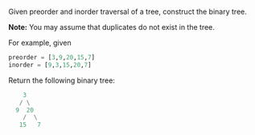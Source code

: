 Given preorder and inorder traversal of a tree, construct the binary tree.

**Note:**
You may assume that duplicates do not exist in the tree.

For example, given

```python
preorder = [3,9,20,15,7]
inorder = [9,3,15,20,7]
```

Return the following binary tree:

```python
    3
   / \
  9  20
    /  \
   15   7
```